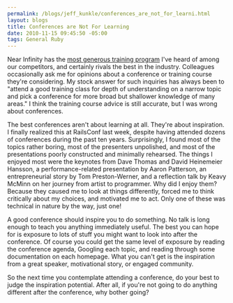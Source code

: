 ```yaml
--- 
permalink: /blogs/jeff_kunkle/conferences_are_not_for_learni.html
layout: blogs
title: Conferences are Not For Learning
date: 2010-11-15 09:45:50 -05:00
tags: General Ruby
---
```

 Near Infinity has the [most generous training program](http://www.nearinfinity.com/home/currentopenings.html "Awesome Training Program") I've heard of among our competitors, and certainly rivals the best in the industry. Colleagues occasionally ask me for opinions about a conference or training course they're considering. My stock answer for such inquiries has always been to "attend a good training class for depth of understanding on a narrow topic and pick a conference for more broad but shallower knowledge of many areas." I think the training course advice is still accurate, but I was wrong about conferences.

The best conferences aren't about learning at all. They're about inspiration. I finally realized this at RailsConf last week, despite having attended dozens of conferences during the past ten years. Surprisingly, I found most of the topics rather boring, most of the presenters unpolished, and most of the presentations poorly constructed and minimally rehearsed. The things I enjoyed most were the keynotes from Dave Thomas and David Heinemeier Hansson, a performance-related presentation by Aaron Patterson, an entrepreneurial story by Tom Preston-Werner, and a reflection talk by Keavy McMinn on her journey from artist to programmer. Why did I enjoy them? Because they caused me to look at things differently, forced me to think critically about my choices, and motivated me to act. Only one of these was technical in nature by the way, just one! 

A good conference should inspire you to do something. No talk is long enough to teach you anything immediately useful. The best you can hope for is exposure to lots of stuff you might want to look into after the conference. Of course you could get the same level of exposure by reading the conference agenda, Googling each topic, and reading through some documentation on each homepage. What you can't get is the inspiration from a great speaker, motivational story, or engaged community. 

So the next time you contemplate attending a conference, do your best to judge the inspiration potential. After all, if you're not going to do anything different after the conference, why bother going? 
